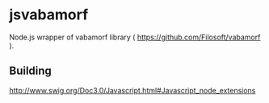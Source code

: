 # jsvabamorf

Node.js wrapper of vabamorf library ( https://github.com/Filosoft/vabamorf ).


## Building

http://www.swig.org/Doc3.0/Javascript.html#Javascript_node_extensions

